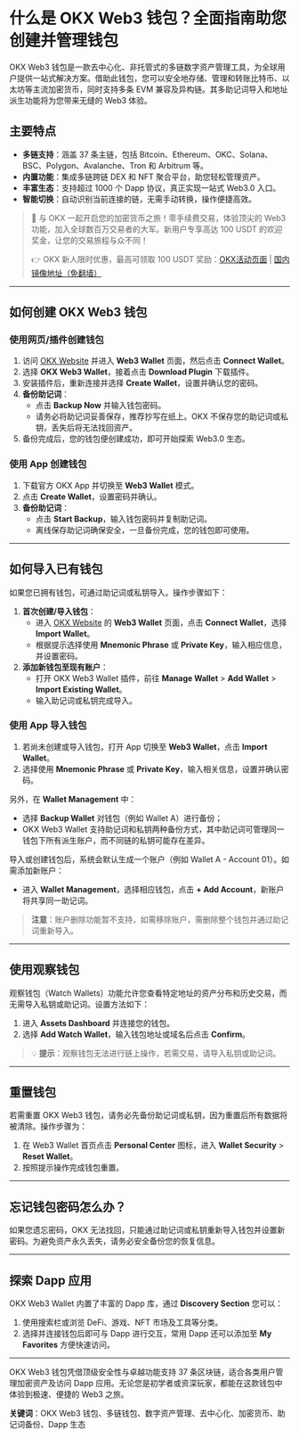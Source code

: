 # 什么是 OKX Web3 钱包？全面指南助您创建并管理钱包

OKX Web3 钱包是一款去中心化、非托管式的多链数字资产管理工具，为全球用户提供一站式解决方案。借助此钱包，您可以安全地存储、管理和转账比特币、以太坊等主流加密货币，同时支持多条 EVM 兼容及异构链。其多助记词导入和地址派生功能将为您带来无缝的 Web3 体验。

## 主要特点

- **多链支持**：涵盖 37 条主链，包括 Bitcoin、Ethereum、OKC、Solana、BSC、Polygon、Avalanche、Tron 和 Arbitrum 等。
- **内置功能**：集成多链跨链 DEX 和 NFT 聚合平台，助您轻松管理资产。
- **丰富生态**：支持超过 1000 个 Dapp 协议，真正实现一站式 Web3.0 入口。
- **智能切换**：自动识别当前连接的链，无需手动转换，操作便捷高效。

> 🚀 与 OKX 一起开启您的加密货币之旅！零手续费交易，体验顶尖的 Web3 功能，加入全球数百万交易者的大军。新用户专享高达 100 USDT 的欢迎奖金，让您的交易旅程与众不同！
> 
> 👉 OKX 新人限时优惠，最高可领取 100 USDT 奖励：[OKX活动页面](https://bit.ly/OKXe) | [国内镜像地址（免翻墙）](https://bit.ly/okX)

---

## 如何创建 OKX Web3 钱包

### 使用网页/插件创建钱包

1. 访问 [OKX Website](https://bit.ly/OKXe) 并进入 **Web3 Wallet** 页面，然后点击 **Connect Wallet**。
2. 选择 **OKX Web3 Wallet**，接着点击 **Download Plugin** 下载插件。
3. 安装插件后，重新连接并选择 **Create Wallet**，设置并确认您的密码。
4. **备份助记词**：
   - 点击 **Backup Now** 并输入钱包密码。
   - 请务必将助记词妥善保存，推荐抄写在纸上。OKX 不保存您的助记词或私钥，丢失后将无法找回资产。
5. 备份完成后，您的钱包便创建成功，即可开始探索 Web3.0 生态。

### 使用 App 创建钱包

1. 下载官方 OKX App 并切换至 **Web3 Wallet** 模式。
2. 点击 **Create Wallet**，设置密码并确认。
3. **备份助记词**：
   - 点击 **Start Backup**，输入钱包密码并复制助记词。
   - 离线保存助记词确保安全，一旦备份完成，您的钱包即可使用。

---

## 如何导入已有钱包

如果您已拥有钱包，可通过助记词或私钥导入。操作步骤如下：

1. **首次创建/导入钱包**：
   - 进入 [OKX Website](https://bit.ly/OKXe) 的 **Web3 Wallet** 页面，点击 **Connect Wallet**，选择 **Import Wallet**。
   - 根据提示选择使用 **Mnemonic Phrase** 或 **Private Key**，输入相应信息，并设置密码。
2. **添加新钱包至现有账户**：
   - 打开 OKX Web3 Wallet 插件，前往 **Manage Wallet** > **Add Wallet** > **Import Existing Wallet**。
   - 输入助记词或私钥完成导入。

### 使用 App 导入钱包

1. 若尚未创建或导入钱包，打开 App 切换至 **Web3 Wallet**，点击 **Import Wallet**。
2. 选择使用 **Mnemonic Phrase** 或 **Private Key**，输入相关信息，设置并确认密码。

另外，在 **Wallet Management** 中：
- 选择 **Backup Wallet** 对钱包（例如 Wallet A）进行备份；
- OKX Web3 Wallet 支持助记词和私钥两种备份方式，其中助记词可管理同一钱包下所有派生账户，而不同链的私钥可能存在差异。

导入或创建钱包后，系统会默认生成一个账户（例如 Wallet A - Account 01）。如需添加新账户：
- 进入 **Wallet Management**，选择相应钱包，点击 **+ Add Account**，新账户将共享同一助记词。

> **注意**：账户删除功能暂不支持，如需移除账户，需删除整个钱包并通过助记词重新导入。

---

## 使用观察钱包

观察钱包（Watch Wallets）功能允许您查看特定地址的资产分布和历史交易，而无需导入私钥或助记词。设置方法如下：

1. 进入 **Assets Dashboard** 并连接您的钱包。
2. 选择 **Add Watch Wallet**，输入钱包地址或域名后点击 **Confirm**。

> 💡 **提示**：观察钱包无法进行链上操作，若需交易，请导入私钥或助记词。

---

## 重置钱包

若需重置 OKX Web3 钱包，请务必先备份助记词或私钥，因为重置后所有数据将被清除。操作步骤为：

1. 在 Web3 Wallet 首页点击 **Personal Center** 图标，进入 **Wallet Security** > **Reset Wallet**。
2. 按照提示操作完成钱包重置。

---

## 忘记钱包密码怎么办？

如果您遗忘密码，OKX 无法找回，只能通过助记词或私钥重新导入钱包并设置新密码。为避免资产永久丢失，请务必安全备份您的恢复信息。

---

## 探索 Dapp 应用

OKX Web3 Wallet 内置了丰富的 Dapp 库，通过 **Discovery Section** 您可以：

1. 使用搜索栏或浏览 DeFi、游戏、NFT 市场及工具等分类。
2. 选择并连接钱包后即可与 Dapp 进行交互，常用 Dapp 还可以添加至 **My Favorites** 方便快速访问。

---

OKX Web3 钱包凭借顶级安全性与卓越功能支持 37 条区块链，适合各类用户管理加密资产及访问 Dapp 应用。无论您是初学者或资深玩家，都能在这款钱包中体验到极速、便捷的 Web3 之旅。

**关键词**：OKX Web3 钱包、多链钱包、数字资产管理、去中心化、加密货币、助记词备份、Dapp 生态